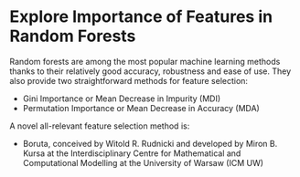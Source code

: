 # Explore Importance of Features in Random Forests

Random forests are among the most popular machine learning methods thanks to their relatively good accuracy, robustness and ease of use. They also provide two straightforward methods for feature selection:

- Gini Importance or Mean Decrease in Impurity (MDI)
- Permutation Importance or Mean Decrease in Accuracy (MDA)

A novel all-relevant feature selection method is:
- Boruta, conceived by Witold R. Rudnicki and developed by Miron B. Kursa at the Interdisciplinary Centre for Mathematical and Computational Modelling at the University of Warsaw (ICM UW)
